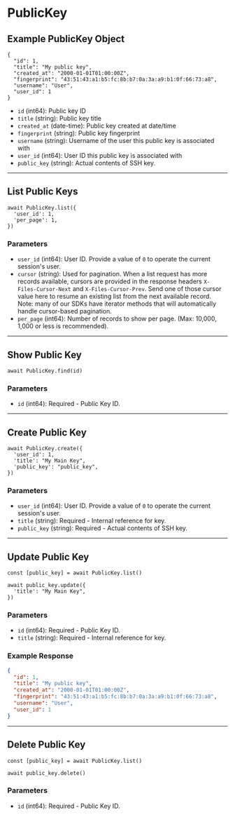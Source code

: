 # PublicKey

## Example PublicKey Object

```
{
  "id": 1,
  "title": "My public key",
  "created_at": "2000-01-01T01:00:00Z",
  "fingerprint": "43:51:43:a1:b5:fc:8b:b7:0a:3a:a9:b1:0f:66:73:a8",
  "username": "User",
  "user_id": 1
}
```

* `id` (int64): Public key ID
* `title` (string): Public key title
* `created_at` (date-time): Public key created at date/time
* `fingerprint` (string): Public key fingerprint
* `username` (string): Username of the user this public key is associated with
* `user_id` (int64): User ID this public key is associated with
* `public_key` (string): Actual contents of SSH key.

---

## List Public Keys

```
await PublicKey.list({
  'user_id': 1,
  'per_page': 1,
})
```


### Parameters

* `user_id` (int64): User ID.  Provide a value of `0` to operate the current session's user.
* `cursor` (string): Used for pagination.  When a list request has more records available, cursors are provided in the response headers `X-Files-Cursor-Next` and `X-Files-Cursor-Prev`.  Send one of those cursor value here to resume an existing list from the next available record.  Note: many of our SDKs have iterator methods that will automatically handle cursor-based pagination.
* `per_page` (int64): Number of records to show per page.  (Max: 10,000, 1,000 or less is recommended).

---

## Show Public Key

```
await PublicKey.find(id)
```


### Parameters

* `id` (int64): Required - Public Key ID.

---

## Create Public Key

```
await PublicKey.create({
  'user_id': 1,
  'title': "My Main Key",
  'public_key': "public_key",
})
```


### Parameters

* `user_id` (int64): User ID.  Provide a value of `0` to operate the current session's user.
* `title` (string): Required - Internal reference for key.
* `public_key` (string): Required - Actual contents of SSH key.

---

## Update Public Key

```
const [public_key] = await PublicKey.list()

await public_key.update({
  'title': "My Main Key",
})
```

### Parameters

* `id` (int64): Required - Public Key ID.
* `title` (string): Required - Internal reference for key.

### Example Response

```json
{
  "id": 1,
  "title": "My public key",
  "created_at": "2000-01-01T01:00:00Z",
  "fingerprint": "43:51:43:a1:b5:fc:8b:b7:0a:3a:a9:b1:0f:66:73:a8",
  "username": "User",
  "user_id": 1
}
```

---

## Delete Public Key

```
const [public_key] = await PublicKey.list()

await public_key.delete()
```

### Parameters

* `id` (int64): Required - Public Key ID.

